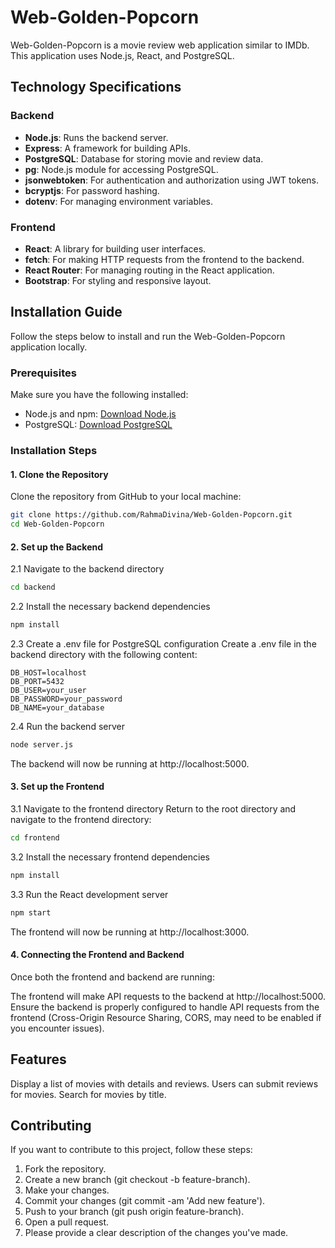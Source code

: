 # Web-Golden-Popcorn

Web-Golden-Popcorn is a movie review web application similar to IMDb. This application uses Node.js, React, and PostgreSQL.

## Technology Specifications

### Backend
- **Node.js**: Runs the backend server.
- **Express**: A framework for building APIs.
- **PostgreSQL**: Database for storing movie and review data.
- **pg**: Node.js module for accessing PostgreSQL.
- **jsonwebtoken**: For authentication and authorization using JWT tokens.
- **bcryptjs**: For password hashing.
- **dotenv**: For managing environment variables.

### Frontend
- **React**: A library for building user interfaces.
- **fetch**: For making HTTP requests from the frontend to the backend.
- **React Router**: For managing routing in the React application.
- **Bootstrap**: For styling and responsive layout.

## Installation Guide

Follow the steps below to install and run the Web-Golden-Popcorn application locally.

### Prerequisites
Make sure you have the following installed:
- Node.js and npm: [Download Node.js](https://nodejs.org/)
- PostgreSQL: [Download PostgreSQL](https://www.postgresql.org/download/)

### Installation Steps

#### 1. Clone the Repository
Clone the repository from GitHub to your local machine:
```bash
git clone https://github.com/RahmaDivina/Web-Golden-Popcorn.git
cd Web-Golden-Popcorn
```

#### 2. Set up the Backend
2.1 Navigate to the backend directory
```bash
cd backend
```
2.2 Install the necessary backend dependencies
```bash
npm install
```
2.3 Create a .env file for PostgreSQL configuration
Create a .env file in the backend directory with the following content:

```env
DB_HOST=localhost
DB_PORT=5432
DB_USER=your_user
DB_PASSWORD=your_password
DB_NAME=your_database
```
2.4 Run the backend server
```bash
node server.js
```
The backend will now be running at http://localhost:5000.

#### 3. Set up the Frontend
3.1 Navigate to the frontend directory
Return to the root directory and navigate to the frontend directory:

```bash
cd frontend
```
3.2 Install the necessary frontend dependencies
```bash
npm install
```
3.3 Run the React development server
```bash
npm start
```
The frontend will now be running at http://localhost:3000.

#### 4. Connecting the Frontend and Backend
Once both the frontend and backend are running:

The frontend will make API requests to the backend at http://localhost:5000.
Ensure the backend is properly configured to handle API requests from the frontend (Cross-Origin Resource Sharing, CORS, may need to be enabled if you encounter issues).

## Features
Display a list of movies with details and reviews.
Users can submit reviews for movies.
Search for movies by title.

## Contributing
If you want to contribute to this project, follow these steps:

1. Fork the repository.
2. Create a new branch (git checkout -b feature-branch).
3. Make your changes.
4. Commit your changes (git commit -am 'Add new feature').
5. Push to your branch (git push origin feature-branch).
6. Open a pull request.
7. Please provide a clear description of the changes you've made.
